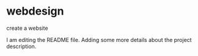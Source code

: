 # webdesign
create a website


I am editing the README file. Adding some more details about the project description.

